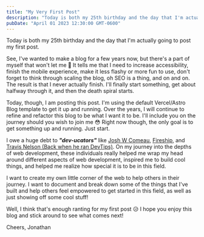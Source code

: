 ```yaml
---
title: "My Very First Post"
description: "Today is both my 25th birthday and the day that I'm actually going to post my first post."
pubDate: "April 01 2023 12:30:00 GMT-0600"
---
```


Today is both my 25th birthday and the day that I'm actually going to post my first post.

See, I've wanted to make a blog for a few years now, but there's a part of myself that won't let me 😬 It tells me that I need to increase accessibility, finish the mobile experience, make it less flashy or more fun to use, don't forget to think through scaling the blog, oh SEO is a thing, and on and on. The result is that I never actually finish. I'll finally start something, get about halfway through it, and then the death spiral starts.

Today, though, I am posting this post. I'm using the default Vercel/Astro Blog template to get it up and running. Over the years, I will continue to refine and refactor this blog to be what I want it to be. I'll include you on the journey should you wish to join me 😳 Right now though, the only goal is to get something up and running. Just start.

I owe a huge debt to **_"dev-ucators"_** like [Josh W Comeau](https://www.joshwcomeau.com/), [Fireship](https://www.youtube.com/@Fireship), and [Travis Nelson (Back when he ran DevTips)](https://www.youtube.com/watch?v=8kK-cA99SA0&list=PLqGj3iMvMa4LvJ8VctoXnPI0dtE40wfid). On my journey into the depths of web development, these individuals really helped me wrap my head around different aspects of web development, inspired me to build cool things, and helped me realize how special it is to be in this field.

I want to create my own little corner of the web to help others in their journey. I want to document and break down some of the things that I've built and help others feel empowered to get started in this field, as well as just showing off some cool stuff!

Well, I think that's enough ranting for my first post 😥 I hope you enjoy this blog and stick around to see what comes next!

Cheers,
Jonathan

